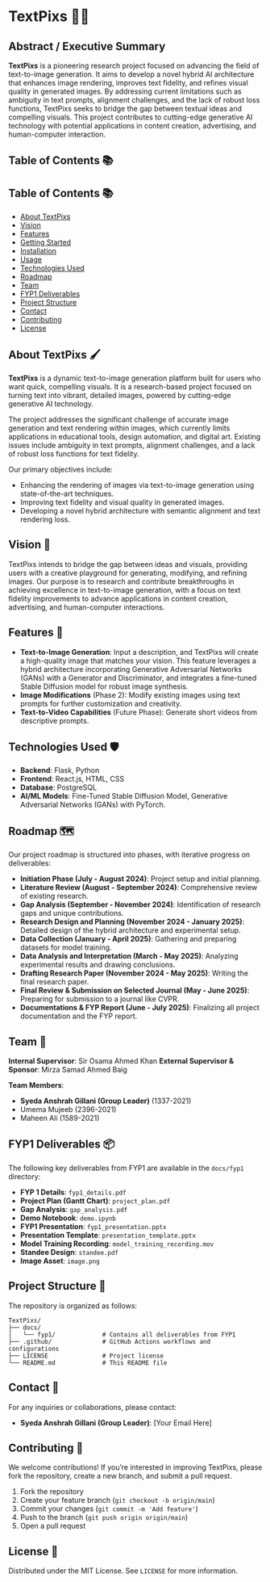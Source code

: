 # TextPixs 🎨✨

## Abstract / Executive Summary

**TextPixs** is a pioneering research project focused on advancing the field of text-to-image generation. It aims to develop a novel hybrid AI architecture that enhances image rendering, improves text fidelity, and refines visual quality in generated images. By addressing current limitations such as ambiguity in text prompts, alignment challenges, and the lack of robust loss functions, TextPixs seeks to bridge the gap between textual ideas and compelling visuals. This project contributes to cutting-edge generative AI technology with potential applications in content creation, advertising, and human-computer interaction.

## Table of Contents 📚

## Table of Contents 📚

- [About TextPixs](#about-textpixs)
- [Vision](#vision)
- [Features](#features)
- [Getting Started](#getting-started)
- [Installation](#installation)
- [Usage](#usage)
- [Technologies Used](#technologies-used)
- [Roadmap](#roadmap)
- [Team](#team)
- [FYP1 Deliverables](#fyp1-deliverables)
- [Project Structure](#project-structure)
- [Contact](#contact)
- [Contributing](#contributing)
- [License](#license)

## About TextPixs 🖌️

**TextPixs** is a dynamic text-to-image generation platform built for users who want quick, compelling visuals. It is a research-based project focused on turning text into vibrant, detailed images, powered by cutting-edge generative AI technology.

The project addresses the significant challenge of accurate image generation and text rendering within images, which currently limits applications in educational tools, design automation, and digital art. Existing issues include ambiguity in text prompts, alignment challenges, and a lack of robust loss functions for text fidelity.

Our primary objectives include:
- Enhancing the rendering of images via text-to-image generation using state-of-the-art techniques.
- Improving text fidelity and visual quality in generated images.
- Developing a novel hybrid architecture with semantic alignment and text rendering loss.

## Vision 🌟

TextPixs intends to bridge the gap between ideas and visuals, providing users with a creative playground for generating, modifying, and refining images. Our purpose is to research and contribute breakthroughs in achieving excellence in text-to-image generation, with a focus on text fidelity improvements to advance applications in content creation, advertising, and human-computer interactions.

## Features 🚀

- **Text-to-Image Generation**: Input a description, and TextPixs will create a high-quality image that matches your vision. This feature leverages a hybrid architecture incorporating Generative Adversarial Networks (GANs) with a Generator and Discriminator, and integrates a fine-tuned Stable Diffusion model for robust image synthesis.
- **Image Modifications** (Phase 2): Modify existing images using text prompts for further customization and creativity.
- **Text-to-Video Capabilities** (Future Phase): Generate short videos from descriptive prompts.




## Technologies Used 🛡️

- **Backend**: Flask, Python
- **Frontend**: React.js, HTML, CSS
- **Database**: PostgreSQL
- **AI/ML Models**: Fine-Tuned Stable Diffusion Model, Generative Adversarial Networks (GANs) with PyTorch.


## Roadmap 🗺️

Our project roadmap is structured into phases, with iterative progress on deliverables:

- **Initiation Phase (July - August 2024)**: Project setup and initial planning.
- **Literature Review (August - September 2024)**: Comprehensive review of existing research.
- **Gap Analysis (September - November 2024)**: Identification of research gaps and unique contributions.
- **Research Design and Planning (November 2024 - January 2025)**: Detailed design of the hybrid architecture and experimental setup.
- **Data Collection (January - April 2025)**: Gathering and preparing datasets for model training.
- **Data Analysis and Interpretation (March - May 2025)**: Analyzing experimental results and drawing conclusions.
- **Drafting Research Paper (November 2024 - May 2025)**: Writing the final research paper.
- **Final Review & Submission on Selected Journal (May - June 2025)**: Preparing for submission to a journal like CVPR.
- **Documentations & FYP Report (June - July 2025)**: Finalizing all project documentation and the FYP report.

## Team 👥

**Internal Supervisor**: Sir Osama Ahmed Khan
**External Supervisor & Sponsor**: Mirza Samad Ahmed Baig

**Team Members**:
- **Syeda Anshrah Gillani (Group Leader)** (1337-2021)
- Umema Mujeeb (2396-2021)
- Maheen Ali (1589-2021)

## FYP1 Deliverables 📦

The following key deliverables from FYP1 are available in the `docs/fyp1` directory:

- **FYP 1 Details**: `fyp1_details.pdf`
- **Project Plan (Gantt Chart)**: `project_plan.pdf`
- **Gap Analysis**: `gap_analysis.pdf`
- **Demo Notebook**: `demo.ipynb`
- **FYP1 Presentation**: `fyp1_presentation.pptx`
- **Presentation Template**: `presentation_template.pptx`
- **Model Training Recording**: `model_training_recording.mov`
- **Standee Design**: `standee.pdf`
- **Image Asset**: `image.png`

## Project Structure 📁

The repository is organized as follows:

```
TextPixs/
├── docs/
│   └── fyp1/             # Contains all deliverables from FYP1
├── .github/              # GitHub Actions workflows and configurations
├── LICENSE               # Project license
└── README.md             # This README file
```

## Contact 📧

For any inquiries or collaborations, please contact:

- **Syeda Anshrah Gillani (Group Leader)**: [Your Email Here]

## Contributing 🤝

We welcome contributions! If you’re interested in improving TextPixs, please fork the repository, create a new branch, and submit a pull request.

1. Fork the repository
2. Create your feature branch (`git checkout -b origin/main`)
3. Commit your changes (`git commit -m 'Add feature'`)
4. Push to the branch (`git push origin origin/main`)
5. Open a pull request

## License 📜

Distributed under the MIT License. See `LICENSE` for more information.